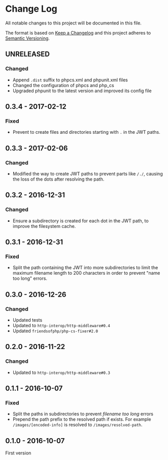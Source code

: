 # Change Log
All notable changes to this project will be documented in this file.

The format is based on [Keep a Changelog](http://keepachangelog.com/) 
and this project adheres to [Semantic Versioning](http://semver.org/).

## UNRELEASED

### Changed

* Append `.dist` suffix to phpcs.xml and phpunit.xml files
* Changed the configuration of phpcs and php_cs
* Upgraded phpunit to the latest version and improved its config file

## 0.3.4 - 2017-02-12

### Fixed

* Prevent to create files and directories starting with `.` in the JWT paths.

## 0.3.3 - 2017-02-06

### Changed

* Modified the way to create JWT paths to prevent parts like `/./`, causing the loss of the dots after resolving the path.

## 0.3.2 - 2016-12-31

### Changed

* Ensure a subdirectory is created for each dot in the JWT path, to improve the filesystem cache.

## 0.3.1 - 2016-12-31

### Fixed

* Split the path containing the JWT into more subdirectories to limit the maximum filename length to 200 characters in order to prevent "name too long" errors.

## 0.3.0 - 2016-12-26

### Changed

* Updated tests
* Updated to `http-interop/http-middleware#0.4`
* Updated `friendsofphp/php-cs-fixer#2.0`

## 0.2.0 - 2016-11-22

### Changed

* Updated to `http-interop/http-middleware#0.3`

## 0.1.1 - 2016-10-07

### Fixed

* Split the paths in subdirectories to prevent *filename too long* errors
* Prepend the path prefix to the resolved path if exists. For example `/images/[encoded-info]` is resolved to `/images/resolved-path`.

## 0.1.0 - 2016-10-07

First version
